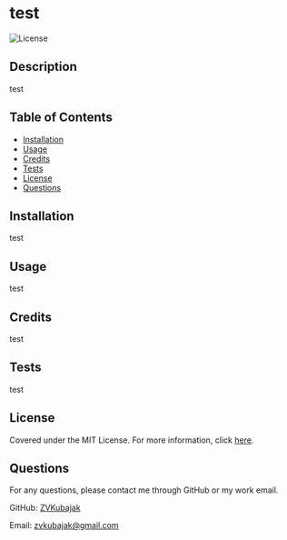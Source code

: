 
  # test
  ![License](https://img.shields.io/badge/License-MIT-yellow.svg)

  ## Description

  test

  ## Table of Contents

  - [Installation](#installation)
  - [Usage](#usage)
  - [Credits](#credits)
  - [Tests](#tests)
  - [License](#license)
  - [Questions](#questions)

  ## Installation

  test

  ## Usage

  test

  ## Credits

  test

  ## Tests

  test

  ## License

  Covered under the MIT License. For more information, click [here](https://opensource.org/licenses/MIT).

  ## Questions

  For any questions, please contact me through GitHub or my work email.

  GitHub: [ZVKubajak](https://github.com/ZVKubajak)
  
  Email: zvkubajak@gmail.com
